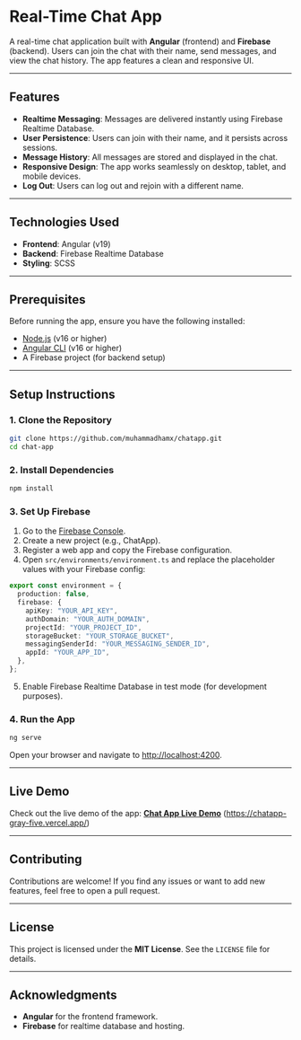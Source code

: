 # Real-Time Chat App

A real-time chat application built with **Angular** (frontend) and **Firebase** (backend). Users can join the chat with their name, send messages, and view the chat history. The app features a clean and responsive UI.

---

## Features

- **Realtime Messaging**: Messages are delivered instantly using Firebase Realtime Database.
- **User Persistence**: Users can join with their name, and it persists across sessions.
- **Message History**: All messages are stored and displayed in the chat.
- **Responsive Design**: The app works seamlessly on desktop, tablet, and mobile devices.
- **Log Out**: Users can log out and rejoin with a different name.

---

## Technologies Used

- **Frontend**: Angular (v19)
- **Backend**: Firebase Realtime Database
- **Styling**: SCSS

---

## Prerequisites

Before running the app, ensure you have the following installed:

- [Node.js](https://nodejs.org/) (v16 or higher)
- [Angular CLI](https://angular.io/cli) (v16 or higher)
- A Firebase project (for backend setup)

---

## Setup Instructions

### 1. Clone the Repository

```bash
git clone https://github.com/muhammadhamx/chatapp.git
cd chat-app
```

### 2. Install Dependencies

```bash
npm install
```

### 3. Set Up Firebase

1. Go to the [Firebase Console](https://console.firebase.google.com/).
2. Create a new project (e.g., ChatApp).
3. Register a web app and copy the Firebase configuration.
4. Open `src/environments/environment.ts` and replace the placeholder values with your Firebase config:

```typescript
export const environment = {
  production: false,
  firebase: {
    apiKey: "YOUR_API_KEY",
    authDomain: "YOUR_AUTH_DOMAIN",
    projectId: "YOUR_PROJECT_ID",
    storageBucket: "YOUR_STORAGE_BUCKET",
    messagingSenderId: "YOUR_MESSAGING_SENDER_ID",
    appId: "YOUR_APP_ID",
  },
};
```

5. Enable Firebase Realtime Database in test mode (for development purposes).

### 4. Run the App

```bash
ng serve
```

Open your browser and navigate to [http://localhost:4200](http://localhost:4200).

---

## Live Demo

Check out the live demo of the app: **[Chat App Live Demo](#)** (https://chatapp-gray-five.vercel.app/)

---

## Contributing

Contributions are welcome! If you find any issues or want to add new features, feel free to open a pull request.

---

## License

This project is licensed under the **MIT License**. See the `LICENSE` file for details.

---

## Acknowledgments

- **Angular** for the frontend framework.
- **Firebase** for realtime database and hosting.

